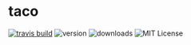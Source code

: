 # taco


[![travis build](https://img.shields.io/travis/TwiztedDesign/taco.svg)](https://travis-ci.org/TwiztedDesign/taco)
![version](https://img.shields.io/npm/v/vf-taco.svg)
![downloads](https://img.shields.io/npm/dt/vf-taco.svg)
![MIT License](https://img.shields.io/github/license/TwiztedDesign/taco.svg)